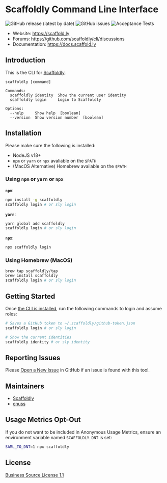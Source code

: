 # Scaffoldly Command Line Interface

![GitHub release (latest by date)](https://img.shields.io/github/v/release/scaffoldly/cli?label=version) ![GitHub issues](https://img.shields.io/github/issues/scaffoldly/cli) ![Acceptance Tests](https://img.shields.io/github/actions/workflow/status/scaffoldly/cli/acceptance-tests.yml?branch=main)

- Website: https://scaffold.ly
- Forums: https://github.com/scaffoldly/cli/discussions
- Documentation: https://docs.scaffold.ly

## Introduction

This is the CLI for [Scaffoldly](https://scaffold.ly).

```
scaffoldly [command]

Commands:
  scaffoldly identity  Show the current user identity
  scaffoldly login     Login to Scaffoldly

Options:
  --help     Show help  [boolean]
  --version  Show version number  [boolean]
```

## Installation

Please make sure the following is installed:

- NodeJS v18+
- `npm` or `yarn` or `npx` avaliable on the `$PATH`
- (MacOS Alternative) Homebrew available on the `$PATH`

### Using `npm` or `yarn` or `npx`

**`npm`**:

```bash
npm install -g scaffoldly
scaffoldly login # or sly login
```

**`yarn`**:

```bash
yarn global add scaffoldly
scaffoldly login # or sly login
```

**`npx`**:

```bash
npx scaffoldly login
```

### Using Homebrew (MacOS)

```bash
brew tap scaffoldly/tap
brew install scaffoldly
scaffoldly login # or sly login
```

## Getting Started

Once [the CLI is installed](#installation), run the following commands to login and assume roles:

```bash
# Saves a GitHub token to ~/.scaffoldly/github-token.json
scaffoldly login # or sly login
```

```bash
# Show the current identities
scaffoldly identity # or sly identity
```

## Reporting Issues

Please [Open a New Issue](https://github.com/scaffoldly/cli/issues/new/choose) in GitHub if an issue is found with this tool.

## Maintainers

- [Scaffoldly](https://github.com/scaffoldly)
- [cnuss](https://github.com/cnuss)

## Usage Metrics Opt-Out

If you do not want to be included in Anonymous Usage Metrics, ensure an environment variable named `SCAFFOLDLY_DNT` is set:

```bash
SAML_TO_DNT=1 npx scaffoldly
```

## License

[Business Source License 1.1](LICENSE)
